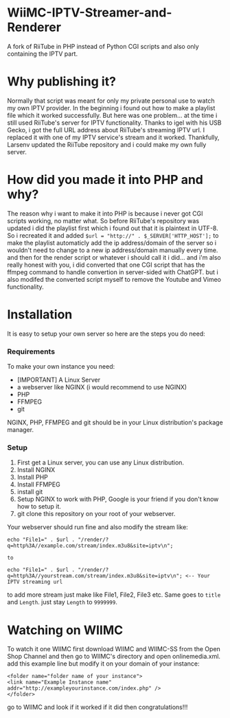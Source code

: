 # WiiMC-IPTV-Streamer-and-Renderer
A fork of RiiTube in PHP instead of Python CGI scripts and also only containing the IPTV part.

# Why publishing it?
Normally that script was meant for only my private personal use to watch my own IPTV provider. In the beginning i found out how to make a playlist file which it worked successfully. But here was one problem... at the time i still used RiiTube's server for IPTV functionality. Thanks to igel with his USB Gecko, i got the full URL address about RiiTube's streaming IPTV url. I replaced it with one of my IPTV service's stream and it worked. Thankfully, Larsenv updated the RiiTube repository and i could make my own fully server.

# How did you made it into PHP and why?
The reason why i want to make it into PHP is because i never got CGI scripts working, no matter what. So before RiiTube's repository was updated i did the playlist first which i found out that it is plaintext in UTF-8. So i recreated it and added `$url = "http://" . $_SERVER['HTTP_HOST'];` to make the playlist automaticly add the ip address/domain of the server so i wouldn't need to change to a new ip address/domain manually every time. and then for the render script or whatever i should call it i did... and i'm also really honest with you, i did converted that one CGI script that has the ffmpeg command to handle convertion in server-sided with ChatGPT. but i also modifed the converted script myself to remove the Youtube and Vimeo functionality.

# Installation
It is easy to setup your own server so here are the steps you do need:

### Requirements
To make your own instance you need:
- [IMPORTANT] A Linux Server
- a webserver like NGINX (i would recommend to use NGINX)
- PHP
- FFMPEG
- git

NGINX, PHP, FFMPEG and git should be in your Linux distribution's package manager.

### Setup
1. First get a Linux server, you can use any Linux distribution.
2. Install NGINX
3. Install PHP
4. Install FFMPEG
5. install git
6. Setup NGINX to work with PHP, Google is your friend if you don't know how to setup it.
7. git clone this repository on your root of your webserver.

Your webserver should run fine and also modify the stream like:

```
echo "File1=" . $url . "/render/?q=http%3A//example.com/stream/index.m3u8&site=iptv\n";

to

echo "File1=" . $url . "/render/?q=http%3A//yourstream.com/stream/index.m3u8&site=iptv\n"; <-- Your IPTV streaming url
```
to add more stream just make like File1, File2, File3 etc. Same goes to `title` and `Length`. just stay `Length` to `9999999`.

# Watching on WIIMC

To watch it one WIIMC first download WIIMC and WIIMC-SS from the Open Shop Channel and then go to WIIMC's directory and open onlinemedia.xml. add this example line but modify it on your domain of your instance:

```
<folder name="folder name of your instance">
<link name="Example Instance name" addr="http://exampleyourinstance.com/index.php" />
</folder>
```
go to WIIMC and look if it worked if it did then congratulations!!!
